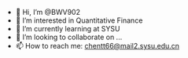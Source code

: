 - 👋 Hi, I’m @BWV902
- 👀 I’m interested in Quantitative Finance
- 🌱 I’m currently learning at SYSU
- 💞️ I’m looking to collaborate on ...
- 📫 How to reach me: chentt66@mail2.sysu.edu.cn

<!---
BWV902/BWV902 is a ✨ special ✨ repository because its `README.md` (this file) appears on your GitHub profile.
You can click the Preview link to take a look at your changes.
--->
